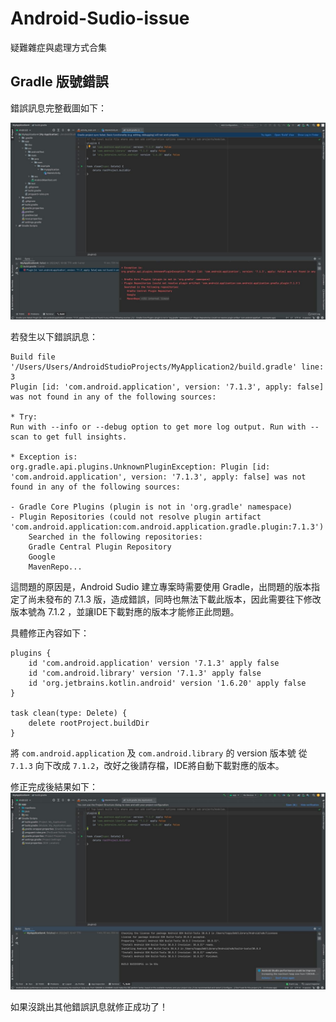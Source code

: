 # Android-Sudio-issue
疑難雜症與處理方式合集

## Gradle 版號錯誤

錯誤訊息完整截圖如下：

![Gradle version error](https://github.com/toppy368/Android-Sudio-issue/blob/main/images/2022-04-07%2022.58.46_Gradle-version-error.jpg)


若發生以下錯誤訊息：  

    Build file '/Users/Users/AndroidStudioProjects/MyApplication2/build.gradle' line: 3  
    Plugin [id: 'com.android.application', version: '7.1.3', apply: false] was not found in any of the following sources:
    
    * Try:
    Run with --info or --debug option to get more log output. Run with --scan to get full insights.

    * Exception is:
    org.gradle.api.plugins.UnknownPluginException: Plugin [id: 'com.android.application', version: '7.1.3', apply: false] was not found in any of the following sources:

    - Gradle Core Plugins (plugin is not in 'org.gradle' namespace)
    - Plugin Repositories (could not resolve plugin artifact 'com.android.application:com.android.application.gradle.plugin:7.1.3')
        Searched in the following repositories:
        Gradle Central Plugin Repository
        Google
        MavenRepo...

這問題的原因是，Android Sudio 建立專案時需要使用 Gradle，出問題的版本指定了尚未發布的 7.1.3 版，造成錯誤，同時也無法下載此版本，因此需要往下修改版本號為 7.1.2 ，並讓IDE下載對應的版本才能修正此問題。


具體修正內容如下：  

    plugins {
        id 'com.android.application' version '7.1.3' apply false
        id 'com.android.library' version '7.1.3' apply false
        id 'org.jetbrains.kotlin.android' version '1.6.20' apply false
    }

    task clean(type: Delete) {
        delete rootProject.buildDir
    }

將 `com.android.application` 及 `com.android.library` 的 version 版本號 從 `7.1.3` 向下改成 `7.1.2`，改好之後請存檔，IDE將自動下載對應的版本。


修正完成後結果如下：
![Gradle version debug success](https://github.com/toppy368/Android-Sudio-issue/blob/main/images/2022-04-07%2023.01.16_Gradle-version-debug-ok.jpg)

如果沒跳出其他錯誤訊息就修正成功了！